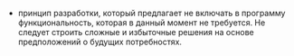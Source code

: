 - принцип разработки, который предлагает не включать в программу функциональность, которая в данный момент не требуется. Не следует строить сложные и избыточные решения на основе предположений о будущих потребностях.